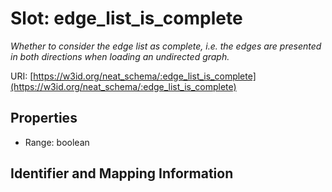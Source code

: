 # Slot: edge_list_is_complete
_Whether to consider the edge list as complete, i.e. the edges are presented in both directions when loading an undirected graph._


URI: [https://w3id.org/neat_schema/:edge_list_is_complete](https://w3id.org/neat_schema/:edge_list_is_complete)



<!-- no inheritance hierarchy -->


## Properties

 * Range: boolean



## Identifier and Mapping Information





